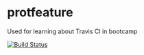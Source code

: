 # protfeature
Used for learning about Travis CI in bootcamp

[![Build Status](https://travis-ci.org/ellen-yan/protfeature.svg?branch=master)](https://travis-ci.org/ellen-yan/protfeature)
